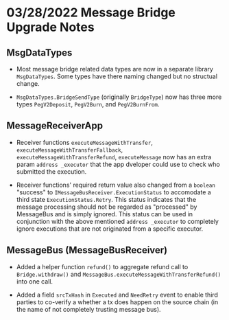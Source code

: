 # 03/28/2022 Message Bridge Upgrade Notes

## MsgDataTypes

- Most message bridge related data types are now in a separate library `MsgDataTypes`. Some types have there naming changed but no structual change.

- `MsgDataTypes.BridgeSendType` (originally `BridgeType`) now has three more types `PegV2Deposit`, `PegV2Burn`, and `PegV2BurnFrom`.

## MessageReceiverApp

- Receiver functions `executeMessageWithTransfer`, `executeMessageWithTransferFallback`, `executeMessageWithTransferRefund`, `executeMessage` now has an extra param `address _executor` that the app dveloper could use to check who submitted the execution.

- Receiver functions' required return value also changed from a `boolean` "success" to `IMessageBusReceiver.ExecutionStatus` to accomodate a third state `ExecutionStatus.Retry`. This status indicates that the message processing should not be regarded as "processed" by MessageBus and is simply ignored. This status can be used in conjunction with the above mentioned `address _executor` to completely ignore executions that are not originated from a specific executor.

## MessageBus (MessageBusReceiver)

- Added a helper function `refund()` to aggregate refund call to `Bridge.withdraw()` and `MessageBus.executeMessageWithTransferRefund()` into one call.

- Added a field `srcTxHash` in `Executed` and `NeedRetry` event to enable third parties to co-verify a whether a tx does happen on the source chain (in the name of not completely trusting message bus).
